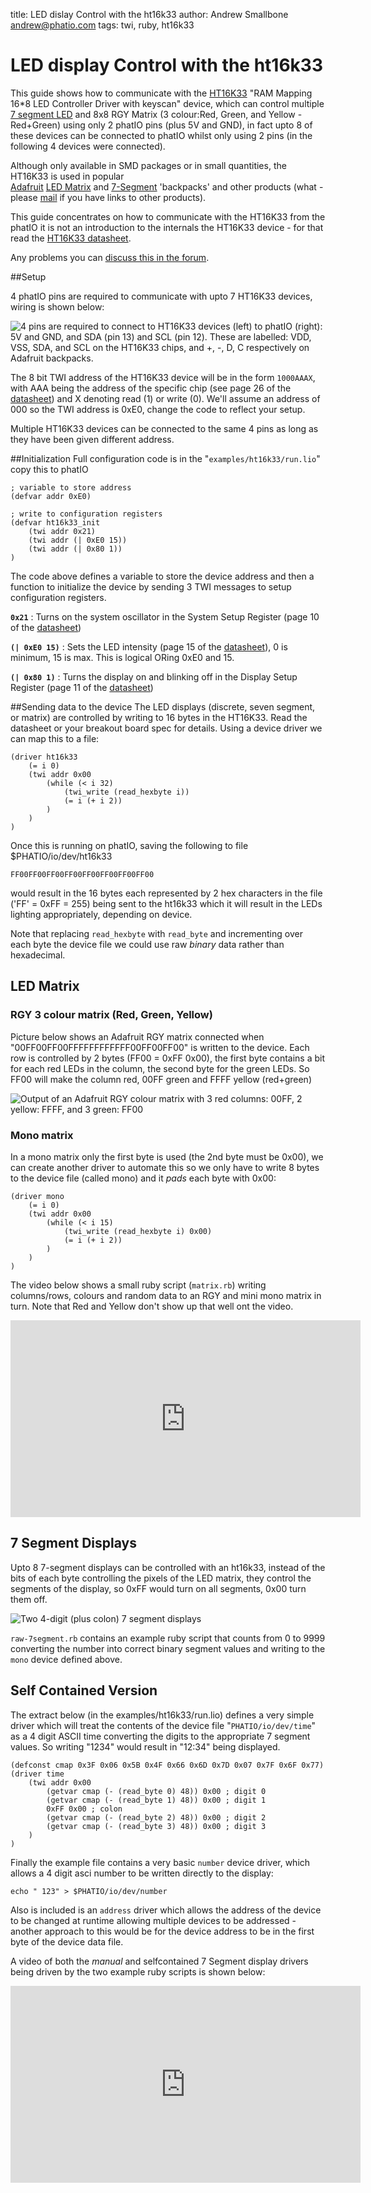 title:	LED dislay Control with the ht16k33
author:	Andrew Smallbone <andrew@phatio.com>
tags: twi, ruby, ht16k33

[datasheet]: http://www.holtek.com/pdf/consumer/ht16K33v110.pdf "datasheet"


# LED display Control with the ht16k33

This guide shows how to communicate with the [HT16K33](http://www.holtek.com/english/docum/consumer/16K33.htm) "RAM Mapping 16*8 LED Controller Driver with keyscan" device, which can control multiple [7 segment LED](http://www.wikipedia.org/wiki/Seven-segment_display) and 8x8 RGY Matrix (3 colour:Red, Green, and Yellow - Red+Green)  using only 2 phatIO pins (plus 5V and GND), in fact upto 8 of these devices can be connected to phatIO whilst only using 2 pins (in the following 4 devices were connected).

Although only available in SMD packages or in small quantities, the HT16K33 is used in popular  
[Adafruit](http://www.adafruit.com/) [LED Matrix](http://adafruit.com/products/902) and [7-Segment](http://adafruit.com/products/1002) 'backpacks'  and other products (what - please [mail](mailto:andrew@phatio.com) if you have links to other products).


This guide concentrates on how to communicate with the HT16K33 from the phatIO it is not an introduction to the internals the HT16K33 device - for that read the [HT16K33 datasheet][datasheet].

Any problems you can [discuss this in the forum](http://www.phatio.com/forum/viewforum.php?f=14&sid=ed2b4cf98744bf2e562f218268f41471).


##Setup

4 phatIO pins are required to communicate with upto 7 HT16K33 devices, wiring is shown below:

![4 pins are required to connect to HT16K33 devices (left) to phatIO (right):  **5V** and **GND**, and **SDA** (pin 13) and **SCL** (pin 12).
These are labelled: **VDD**, **VSS**, **SDA**, and **SCL** on the HT16K33 chips, 
and **+**, **-**, **D**, **C** respectively on Adafruit backpacks.](./connections-75.jpg)


The 8 bit TWI address of the HT16K33 device will be in the form `1000AAAX`, with AAA being the address of the specific chip (see page 26 of the [datasheet]) and X denoting read (1) or write (0).  We'll assume an address of 000 so the TWI address is 0xE0, change the code to reflect your setup.

Multiple HT16K33 devices can be connected to the same 4 pins as long as they have been given different address.


##Initialization
Full configuration code is in the "`examples/ht16k33/run.lio`" copy this to phatIO

	; variable to store address
	(defvar addr 0xE0)

	; write to configuration registers
	(defvar ht16k33_init 
		(twi addr 0x21)
		(twi addr (| 0xE0 15))
		(twi addr (| 0x80 1))
	)

The code above defines a variable to store the device address and then a function to initialize the device by sending 3 TWI messages to setup configuration registers.

**`0x21`**
:	Turns on the system oscillator in the System Setup Register (page 10 of the [datasheet])

**`(| 0xE0 15)`**
:	Sets the LED intensity (page 15 of the [datasheet]), 0 is minimum, 15 is max.  This is logical ORing 0xE0 and 15.

**`(| 0x80 1)`**
:	Turns the display on and blinking off in the Display Setup Register (page 11 of the [datasheet])


##Sending data to the device
The LED displays (discrete, seven segment, or matrix) are controlled by writing to 16 bytes in the HT16K33.  Read the datasheet or your breakout board spec for details.  Using a device driver we can map this to a file:

	(driver ht16k33 
		(= i 0)
		(twi addr 0x00 
			(while (< i 32) 
				(twi_write (read_hexbyte i))
				(= i (+ i 2)) 
			)
		)
	)
	
Once this is running on phatIO, saving the following to file $PHATIO/io/dev/ht16k33

	FF00FF00FF00FF00FF00FF00FF00FF00

would result in the 16 bytes each represented by 2 hex characters in the file ('FF' = 0xFF = 255) being sent to the ht16k33 which it will result in the LEDs lighting appropriately, depending on device.

Note that replacing `read_hexbyte` with `read_byte` and incrementing over each byte the device file we could use raw _binary_ data rather than hexadecimal.

## LED Matrix

### RGY 3 colour matrix (Red, Green, Yellow)

Picture below shows an Adafruit RGY matrix connected when "00FF00FF00FFFFFFFFFFFF00FF00FF00" is written to the device.  Each row is controlled by 2 bytes (FF00 = 0xFF 0x00), the first byte contains a bit for each red LEDs in the column, the second byte for the green LEDs.  So FF00 will make the column red, 00FF green and FFFF yellow (red+green)

![Output of an Adafruit RGY colour matrix with 3 red columns: 00FF, 2 yellow: FFFF, and 3 green: FF00](./rgy-50.jpg)


### Mono matrix

In a mono matrix only the first byte is used (the 2nd byte must be 0x00), we can create another driver to automate this so we only have to write 8 bytes to the device file (called mono) and it _pads_ each byte with 0x00:

	(driver mono
		(= i 0)
		(twi addr 0x00 
			(while (< i 15)
			 	(twi_write (read_hexbyte i) 0x00)
			  	(= i (+ i 2))
			)
		)
	)

The video below shows a small ruby script (`matrix.rb`) writing columns/rows, colours and random data to an RGY and mini mono matrix in turn.  Note that Red and Yellow don't show up that well ont the video.

<iframe style="display: block; margin-left: auto; margin-right: auto" width="560" height="315" src="http://www.youtube-nocookie.com/embed/IALdMIjbMZI" frameborder="0" allowfullscreen></iframe>

## 7 Segment Displays

Upto 8 7-segment displays can be controlled with an ht16k33, instead of the bits of each byte controlling the pixels of the LED matrix, they control the segments of the display, so 0xFF would turn on all segments, 0x00 turn them off.

![Two 4-digit (plus colon) 7 segment displays](7segment-50.jpg)

`raw-7segment.rb` contains an example ruby script that counts from 0 to 9999 converting the number into correct binary segment values and writing to the `mono` device defined above.


## Self Contained Version

The extract below (in the examples/ht16k33/run.lio) defines a very simple driver which will treat the contents of the device file "`PHATIO/io/dev/time`" as a 4 digit ASCII time converting the digits to the appropriate 7 segment values.  So writing "1234" would result in "12:34" being displayed.

	(defconst cmap 0x3F 0x06 0x5B 0x4F 0x66 0x6D 0x7D 0x07 0x7F 0x6F 0x77)
	(driver time
 		(twi addr 0x00
			(getvar cmap (- (read_byte 0) 48)) 0x00 ; digit 0
			(getvar cmap (- (read_byte 1) 48)) 0x00 ; digit 1
			0xFF 0x00 ; colon
			(getvar cmap (- (read_byte 2) 48)) 0x00 ; digit 2
			(getvar cmap (- (read_byte 3) 48)) 0x00 ; digit 3
		)
	)

Finally the example file contains a very basic `number` device driver, which allows a 4 digit asci number to be written directly to the display:

	echo " 123" > $PHATIO/io/dev/number
	
Also is included is an `address` driver which allows the address of the device to be changed at runtime allowing multiple devices to be addressed - another approach to this would be for the device address to be in the first byte of the device data file. 

A video of both the _manual_ and selfcontained 7 Segment display drivers being driven by the two example ruby scripts is shown below:

<iframe style="display: block; margin-left: auto; margin-right: auto" width="560" height="315" src="http://www.youtube-nocookie.com/embed/2cYTAcgOel4" frameborder="0" allowfullscreen></iframe>

